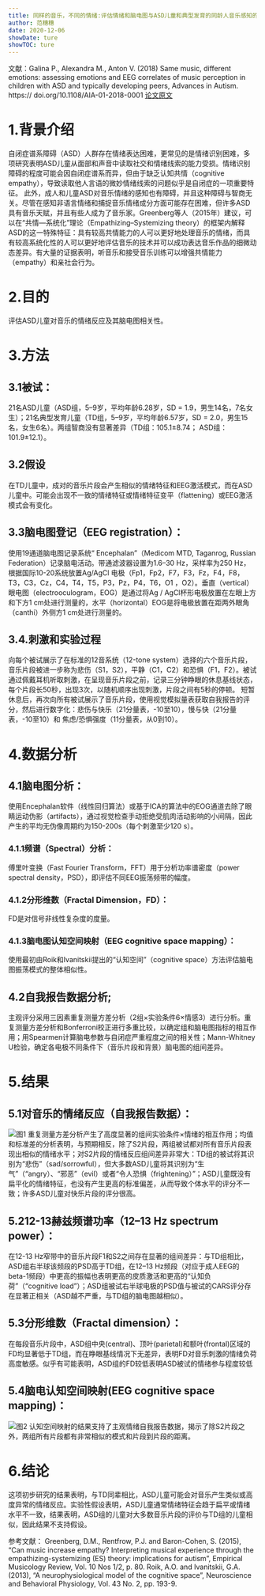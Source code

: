 ```yaml
---
title: 同样的音乐，不同的情绪:评估情绪和脑电图与ASD儿童和典型发育的同龄人音乐感知的关系
author: 范穗穗
date: 2020-12-06
showDate: ture
showTOC: ture
---
```

文献：Galina P., Alexandra M., Anton V. (2018) Same music, different emotions: assessing emotions and EEG correlates of music perception in children with ASD and typically developing peers, Advances in Autism. https:// doi.org/10.1108/AIA-01-2018-0001 
[论文原文](../Source_Files/2020-12-06-FSS2.pdf)
# 1.背景介绍
自闭症谱系障碍（ASD）人群存在情绪表达困难，更常见的是情绪识别困难，多项研究表明ASD儿童从面部和声音中读取社交和情绪线索的能力受损。情绪识别障碍的程度可能会因自闭症谱系而异，但由于缺乏认知共情（cognitive empathy），导致读取他人言语的微妙情绪线索的问题似乎是自闭症的一项重要特征。
此外，成人和儿童ASD对音乐情绪的感知也有障碍，并且这种障碍与智商无关。尽管在感知非语言情绪和捕捉音乐情绪成分方面可能存在困难，但许多ASD具有音乐天赋，并且有些人成为了音乐家。Greenberg等人（2015年）建议，可以在“共情—系统化”理论（Empathizing–Systemizing theory）的框架内解释ASD的这一特殊特征：具有较高共情能力的人可以更好地处理音乐的情绪，而具有较高系统化性的人可以更好地评估音乐的技术并可以成功表达音乐作品的细微动态差异。有大量的证据表明，听音乐和接受音乐训练可以增强共情能力（empathy）和亲社会行为。
# 2.目的
评估ASD儿童对音乐的情绪反应及其脑电图相关性。
# 3.方法
## 3.1被试：
21名ASD儿童（ASD组，5–9岁，平均年龄6.28岁，SD = 1.9，男生14名，7名女生）；21名典型发育儿童（TD组，5–9岁，平均年龄6.57岁，SD = 2.0，男生15名，女生6名）。两组智商没有显著差异（TD组：105.1±8.74； ASD组：101.9±12.1）。
## 3.2假设
在TD儿童中，成对的音乐片段会产生相似的情绪特征和EEG激活模式，而在ASD儿童中。可能会出现不一致的情绪特征或情绪特征变平（flattening）或EEG激活模式会有变化。
## 3.3脑电图登记（EEG registration）：
使用19通道脑电图记录系统“ Encephalan”（Medicom MTD, Taganrog, Russian Federation）记录脑电活动。带通滤波器设置为1.6–30 Hz，采样率为250 Hz，根据国际10-20系统放置Ag/AgCl 电极（Fp1，Fp2，F7，F3，Fz，F4，F8，T3，C3，Cz，C4，T4，T5，P3，Pz，P4，T6，O1 ，O2）。垂直（vertical）眼电图（electrooculogram，EOG）是通过将Ag / AgCl杯形电极放置在左眼上方和下方1 cm处进行测量的，水平（horizontal）EOG是将电极放置在距两外眼角（canthi）外侧方1 cm处进行测量的。
## 3.4.刺激和实验过程
向每个被试展示了在标准的12音系统（12-tone system）选择的六个音乐片段，音乐片段被进一步称为悲伤（S1，S2），平静（C1，C2）和恐惧（F1，F2）。被试通过佩戴耳机听取刺激，在呈现音乐片段之前，记录三分钟睁眼的休息基线状态，每个片段长50秒，出现3次，以随机顺序出现刺激，片段之间有5秒的停顿。
短暂休息后，再次向所有被试展示了音乐片段，使用视觉模拟量表获取自我报告的评分，然后进行数字化：悲伤与快乐（21分量表，-10至10），慢与快（21分量表，-10至10）和 焦虑/恐惧强度（11分量表，从0到10）。
# 4.数据分析
## 4.1脑电图分析：
使用Encephalan软件（线性回归算法）或基于ICA的算法中的EOG通道去除了眼睛运动伪影（artifacts），通过视觉检查手动拒绝受肌肉活动影响的小间隔，因此产生的平均无伪像周期约为150-200s（每个刺激至少120 s）。
### 4.1.1频谱（Spectral）分析：
傅里叶变换（Fast Fourier Transform，FFT）用于分析功率谱密度（power spectral density，PSD），即评估不同EEG振荡频带的幅度。
### 4.1.2分形维数（Fractal Dimension，FD）：
FD是对信号非线性复杂度的度量。
### 4.1.3脑电图认知空间映射（EEG cognitive space mapping）：
使用最初由Roik和Ivanitskii提出的“认知空间”（cognitive space）方法评估脑电图振荡模式的整体相似性。
## 4.2自我报告数据分析;
主观评分采用三因素重复测量方差分析（2组×实验条件6×情感3）进行分析。重复测量方差分析和Bonferroni校正进行多重比较，以确定组和脑电图指标的相互作用；用Spearmen计算脑电参数与自闭症严重程度之间的相关性；Mann-Whitney U检验，确定各电极不同条件下（音乐片段和背景）脑电图的组间差异。
# 5.结果
## 5.1对音乐的情绪反应（自我报告数据）：
![图1](../Supporting_Information/2020-12-06-FSS2-Fig1.png)
重复测量方差分析产生了高度显著的组间实验条件×情绪的相互作用；均值和标准差的分析表明，与预期相反，除了S2片段，两组被试都对所有音乐片段表现出相似的情绪水平；对S2片段的情绪反应组间差异非常大：TD组的被试将其识别为“悲伤”（sad/sorrowful），但大多数ASD儿童将其识别为“生气”（“angry）、“邪恶”（evil）或者“令人恐惧（frightening）”；ASD儿童既没有扁平化的情绪特征，也没有产生更高的标准偏差，从而导致个体水平的评分不一致；许多ASD儿童对快乐片段的评分很高。
## 5.212-13赫兹频谱功率（12–13 Hz spectrum power）：
在12-13 Hz窄带中的音乐片段F1和S2之间存在显著的组间差异：与TD组相比，ASD组右半球该频段的PSD高于TD组，在12–13 Hz频段（对应于成人EEG的beta-1频段）中更高的振幅也表明更高的皮质激活和更高的“认知负荷”（“cognitive load”）；ASD组被试右半球电极的PSD值与被试的CARS评分存在显著正相关（ASD越不严重，与TD组的脑电图越相似）。
## 5.3分形维数（Fractal dimension）：
在每段音乐片段中，ASD组中央(central)、顶叶(parietal)和额叶(frontal)区域的FD均显著低于TD组，而在睁眼基线情况下无差异，表明FD对音乐刺激的情绪负荷高度敏感。似乎有可能表明，ASD组的FD较低表明ASD被试的情绪参与程度较低
## 5.4脑电认知空间映射(EEG cognitive space mapping)：
![图2](../Supporting_Information/2020-12-06-FSS2-Fig2.png)
认知空间映射的结果支持了主观情绪自我报告数据，揭示了除S2片段之外，两组所有片段都有非常相似的模式和片段到片段的距离。
# 6.结论
这项初步研究的结果表明，与TD同辈相比，ASD儿童可能会对音乐产生类似或高度异常的情绪反应。实验性假设表明，ASD儿童通常情绪特征会趋于扁平或情绪水平不一致，结果表明，ASD组的儿童对大多数音乐片段的评价与TD组的儿童相似，因此结果不支持假设。

参考文献：
Greenberg, D.M., Rentfrow, P.J. and Baron-Cohen, S. (2015), “Can music increase empathy? Interpreting musical experience through the empathizing-systemizing (ES) theory: implications for autism”, Empirical Musicology Review, Vol. 10 Nos 1/2, p. 80.
Roik, A.O. and Ivanitskii, G.A. (2013), “A neurophysiological model of the cognitive space”, Neuroscience and Behavioral Physiology, Vol. 43 No. 2, pp. 193-9.